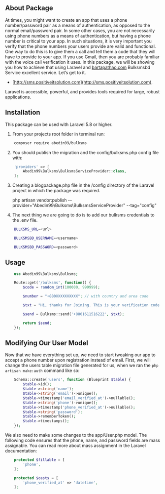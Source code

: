 ## About Package

At times, you might want to create an app that uses a phone number/password pair as a means of authentication, as opposed to the normal email/password pair. In some other cases, you are not necessarily using phone numbers as a means of authentication, but having a phone number is critical to your app. In such situations, it is very important you verify that the phone numbers your users provide are valid and functional. One way to do this is to give them a call and tell them a code that they will have to provide to your app. If you use Gmail, then you are probably familiar with the voice call verification it uses. In this package, we will be showing you how to achieve that using Laravel and [bartapathao.com](http://bartapathao.com) Bulksmsbd Service excellent service. Let’s get to it.

- [http://sms.positiveitsolution.com](http://sms.positiveitsolution.com).

Laravel is accessible, powerful, and provides tools required for large, robust applications.

## Installation

This package can be used with Laravel 5.8 or higher.

1. From your projects root folder in terminal run:

```bash
    composer require abedin99/bulksms
```
2. You should publish the migration and the config/bulksms.php config file with:

```php
    'providers' => [
	    Abedin99\Bulksms\BulksmsServiceProvider::class,
	];
```

3. Creating a blogpackage.php file in the /config directory of the Laravel project in which the package was required.

    php artisan vendor:publish --provider="Abedin99\Bulksms\BulksmsServiceProvider" --tag="config"


4. The next thing we are going to do is to add our bulksms credentials to the .env file.

```bash
    BULKSMS_URL=<url>

    BULKSMSBD_USERNAME=<username>

    BULKSMSBD_PASSWORD=<password>
```

## Usage

```php
    use Abedin99\Bulksms\Bulksms;

    Route::get('/bulksms', function() {
        $code = random_int(100000, 999999);

        $number = "+880XXXXXXXXXX"; // with country and area code

        $txt = "Hi, thanks for Joining. This is your verification code: {$code}";

        $send = Bulksms::send('+8801611516222', $txt);

        return $send;
    });
```

## Modifying Our User Model

Now that we have everything set up, we need to start tweaking our app to accept a phone number upon registration instead of email. First, we will change the users table migration file generated for us, when we ran the `php artisan make:auth` command like so:

```php
    Schema::create('users', function (Blueprint $table) {
        $table->id();
        $table->string('name');
        $table->string('email')->unique();
        $table->timestamp('email_verified_at')->nullable();
        $table->string('phone')->unique();
        $table->timestamp('phone_verified_at')->nullable();
        $table->string('password');
        $table->rememberToken();
        $table->timestamps();
    });
```

We also need to make some changes to the app/User.php model. The following code ensures that the phone, name, and password fields are mass assignable. You can read more about mass assignment in the Laravel documentation:

    
```php
    protected $fillable = [
        'phone',
    ];

    protected $casts = [
        'phone_verified_at' => 'datetime',
    ];
```
